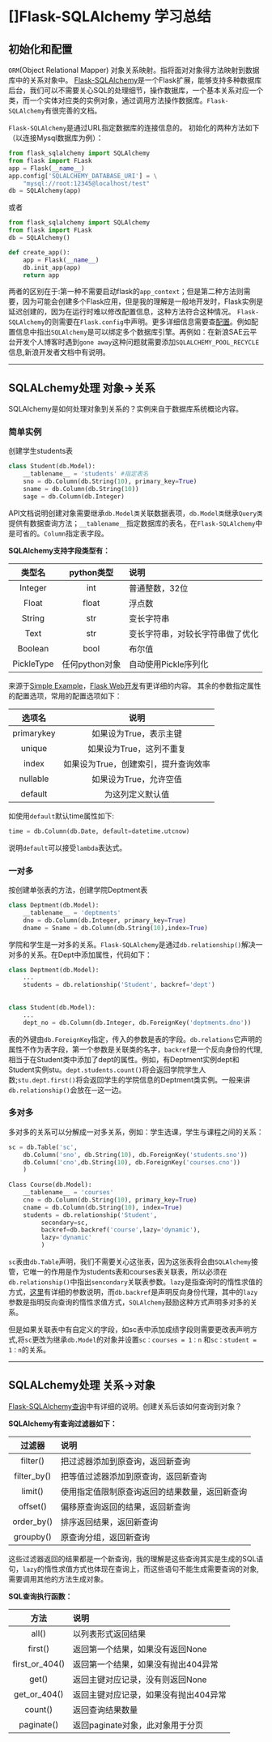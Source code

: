 ﻿# []Flask-SQLAlchemy 学习总结

## 初始化和配置

`ORM`(Object Relational Mapper) 对象关系映射。指将面对对象得方法映射到数据库中的关系对象中。
[Flask-SQLAlchemy](http://flask-sqlalchemy.pocoo.org/2.1/)是一个Flask扩展，能够支持多种数据库后台，我们可以不需要关心SQL的处理细节，操作数据库，一个基本关系对应一个类，而一个实体对应类的实例对象，通过调用方法操作数据库。`Flask-SQLAlchemy`有很完善的文档。

`Flask-SQLAlchemy`是通过URL指定数据库的连接信息的。
初始化的两种方法如下（以连接Mysql数据库为例）：
```python
from flask_sqlalchemy import SQLAlchemy
from flask import FLask
app = Flask(__name__)
app.config['SQLALCHEMY_DATABASE_URI'] = \
    "mysql://root:12345@localhost/test"
db = SQLAlchemy(app)
```
或者
```python
from flask_sqlalchemy import SQLAlchemy
from flask import FLask
db = SQLAlchemy()

def create_app():
    app = Flask(__name__)
    db.init_app(app)
    return app
```
两者的区别在于:第一种不需要启动flask的`app_context`；但是第二种方法则需要，因为可能会创建多个Flask应用，但是我的理解是一般地开发时，Flask实例是延迟创建的，因为在运行时难以修改配置信息，这种方法符合这种情况。
`Flask-SQLAlchemy`的则需要在`Flask.config`中声明。更多详细信息需要查[配置](http://flask-sqlalchemy.pocoo.org/2.1/config)。例如配置信息中指出`SQLAlchemy`是可以绑定多个数据库引擎。再例如：在新浪SAE云平台开发个人博客时遇到`gone away`这种问题就需要添加`SQLALCHEMY_POOL_RECYCLE`信息,新浪开发者文档中有说明。

---

## SQLALchemy处理 对象->关系
SQLAlchemy是如何处理对象到关系的？实例来自于数据库系统概论内容。
### 简单实例
创建学生students表
```python
class Student(db.Model):
    __tablename__ = 'students' #指定表名
    sno = db.Column(db.String(10), primary_key=True)
    sname = db.Column(db.String(10))
    sage = db.Column(db.Integer)
```
API文档说明创建对象需要继承`db.Model类`关联数据表项，`db.Model类`继承`Query类`提供有数据查询方法；`__tablename__`指定数据库的表名，在`Flask-SQLAlchemy`中是可省的。`Column`指定表字段。

**SQLAlchemy支持字段类型有：**

|类型名|python类型|说明|
|:---:|:---:|:---|
|Integer|int|普通整数，32位|
|Float|float|浮点数|
|String|str|变长字符串|
|Text|str|变长字符串，对较长字符串做了优化|
|Boolean|bool|布尔值|
|PickleType|任何python对象|自动使用Pickle序列化|

来源于[Simple Example](http://flask-sqlalchemy.pocoo.org/2.1/models/#simple-example)，[Flask Web开发](https://segmentfault.com/a/1190000002362175)有更详细的内容。
其余的参数指定属性的配置选项，常用的配置选项如下：

|选项名|说明|
|:---:|:---:|
|primarykey|如果设为True，表示主键|
|unique|如果设为True，这列不重复|
|index|如果设为True，创建索引，提升查询效率|
|nullable|如果设为True，允许空值|
|default|为这列定义默认值|


如使用`default`默认time属性如下:
```python
time = db.Column(db.Date, default=datetime.utcnow)
```
说明`default`可以接受`lambda`表达式。

### 一对多
按创建单张表的方法，创建学院Deptment表
```python
class Deptment(db.Model):
    __tablename__ = 'deptments'
    dno = db.Column(db.Integer, primary_key=True)
    dname = Sname = db.Column(db.String(10),index=True)
```
学院和学生是一对多的关系。`Flask-SQLAlchemy`是通过`db.relationship()`解决一对多的关系。在Dept中添加属性，代码如下：
```python
class Deptment(db.Model):
    ...
    students = db.relationship('Student', backref='dept')
    
    
class Student(db.Model):
    ...
    dept_no = db.Column(db.Integer, db.ForeignKey('deptments.dno'))
```
表的外键由`db.ForeignKey`指定，传入的参数是表的字段。`db.relations`它声明的属性不作为表字段，第一个参数是关联类的名字，`backref`是一个反向身份的代理,相当于在Student类中添加了dept的属性。例如，有Deptment实例dept和Student实例stu。`dept.students.count()`将会返回学院学生人数;`stu.dept.first()`将会返回学生的学院信息的Deptment类实例。一般来讲`db.relationship()`会放在`一`这一边。

### 多对多
多对多的关系可以分解成一对多关系，例如：学生选课，学生与课程之间的关系：
```python
sc = db.Table('sc',
    db.Column('sno', db.String(10), db.ForeignKey('students.sno'))
    db.Column('cno',db.String(10), db.ForeignKey('courses.cno'))
    )
    
Class Course(db.Model):
    __tablename__ = 'courses'
    cno = db.Column(db.String(10), primary_key=True)
    cname = db.Column(db.String(10), index=True)
    students = db.relationship('Student',
         secondary=sc,
         backref=db.backref('course',lazy='dynamic'),
         lazy='dynamic'
         )
```
`sc`表由`db.Table`声明，我们不需要关心这张表，因为这张表将会由`SQLAlchemy`接管，它唯一的作用是作为students表和courses表关联表，所以必须在`db.relationship()`中指出`sencondary`关联表参数。`lazy`是指查询时的惰性求值的方式，[这里](http://flask-sqlalchemy.pocoo.org/2.1/models/#one-to-many-relationships)有详细的参数说明，而`db.backref`是声明反向身份代理，其中的`lazy`参数是指明反向查询的惰性求值方式，`SQLAlchemy`鼓励这种方式声明多对多的关系。

但是如果关联表中有自定义的字段，如sc表中添加成绩字段则需要更改表声明方式,将`sc`更改为继承`db.Model`的对象并设置`sc：courses = 1：n` 和`sc：student = 1：n`的关系。

---

## SQLALchemy处理 关系->对象
[Flask-SQLAlchemy查询](http://flask-sqlalchemy.pocoo.org/2.1/queries/)中有详细的说明。创建关系后该如何查询到对象？

**SQLAlchemy有查询过滤器如下：**

|过滤器|说明|
|:---:|:---|
|filter()|把过滤器添加到原查询，返回新查询|
|filter_by()|把等值过滤器添加到原查询，返回新查询|
|limit()|使用指定值限制原查询返回的结果数量，返回新查询|
|offset()|偏移原查询返回的结果，返回新查询|
|order_by()|排序返回结果，返回新查询|
|groupby()|原查询分组，返回新查询|

这些过滤器返回的结果都是一个新查询，我的理解是这些查询其实是生成的SQL语句，`lazy`的惰性求值方式也体现在查询上，而这些语句不能生成需要查询的对象,需要调用其他的方法生成对象。

**SQL查询执行函数：**

|方法|说明|
|:---:|:---|
|all()|以列表形式返回结果|
|first()|返回第一个结果，如果没有返回None|
|first_or_404()|返回第一个结果，如果没有抛出404异常|
|get()|返回主键对应记录，没有则返回None|
|get_or_404()|返回主键对应记录，如果没有抛出404异常|
|count()|返回查询结果数量|
|paginate()|返回paginate对象，此对象用于分页|





